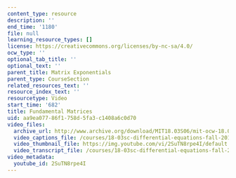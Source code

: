 ```yaml
---
content_type: resource
description: ''
end_time: '1180'
file: null
learning_resource_types: []
license: https://creativecommons.org/licenses/by-nc-sa/4.0/
ocw_type: ''
optional_tab_title: ''
optional_text: ''
parent_title: Matrix Exponentials
parent_type: CourseSection
related_resources_text: ''
resource_index_text: ''
resourcetype: Video
start_time: '682'
title: Fundamental Matrices
uid: aa9ea077-86f1-758d-5fa3-c1408a6c0d70
video_files:
  archive_url: http://www.archive.org/download/MIT18.03S06/mit-ocw-18.03-lec28-25apr2003-220k_512kb.mp4
  video_captions_file: /courses/18-03sc-differential-equations-fall-2011/6885d4b85cb95fea856f020ffd8cc5d5_2SuTN8rpe4I.vtt
  video_thumbnail_file: https://img.youtube.com/vi/2SuTN8rpe4I/default.jpg
  video_transcript_file: /courses/18-03sc-differential-equations-fall-2011/429d007e0d64cb422b9fac93f4e5d81a_2SuTN8rpe4I.pdf
video_metadata:
  youtube_id: 2SuTN8rpe4I
---
```

